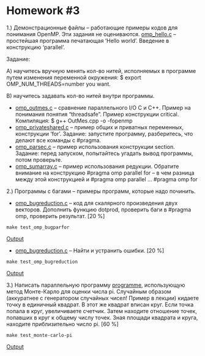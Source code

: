 # Homework #3

1.) Демонстрационные файлы – работающие примеры кодов для понимания OpenMP. Эти задания не оцениваются.
[omp_hello.c](demo-scripts/omp_hello.c) – простейшая программа печатающая ‘Hello world’. Введение в конструкцию ‘parallel’. 

Задание:

А) научитесь вручную менять кол-во нитей, исполняемых в программе путем изменения переменной окружения:
$ export OMP_NUM_THREADS=number you want.

B) научитесь задавать кол-во нитей внутри программы.
* [omp_outmes.c](demo-scripts/omp_outmes.c) – сравнение параллельного I/O C и C++. Пример на понимания понятия “threadsafe”. Пример конструкции critical. Компиляция:
$ g++ OutMes.cpp -o <executable> -fopenmp 
* [omp_privateshared.c](demo-scripts/omp_privateshared.c) – пример общих и приватных переменных, конструкции ‘for’. Задание: запустите программу, разберитесь, что делают все команды с #pragma.
* [omp_parsec.c](demo-scripts/omp_parsec.c) – пример использования конструкции section. Задание: перед запуском, попытайтесь угадать вывод программы, потом проверьте.
* [omp_sumarray.c](demo-scripts/omp_sumarray.c) – пример использования редукции. Обратите внимание на конструкцию #pragma omp parallel for – в чем разница между этой конструкцией и #pragma omp parallel … #pragma omp for


2.) Программы с багами – примеры программ, которые надо починить.
* [omp_bugreduction.c](fix-bugs/omp_bugparfor.c) – код для скалярного произведения двух векторов. Дополнить функцию dotprod, проверить баги в #pragma omp, проверить результат. [20 %]
```
make test_omp_bugparfor 
```
[Output](result/omp_bugparfor.txt)

* [omp_bugreduction.c](fix-bugs/omp_bugreduction.c) – Найти и устранить ошибки. [20 %]
```
make test_omp_bugreduction 
```
[Output](result/omp_bugreduction.txt)

3.) Написать параллельную программу [programme](monte-carlo-pi/main.c), использующую метод Монте-Карло для оценки числа pi. 
Случайным образом (аккуратнее с генератором случайных чисел! Пример в лекции) кидаете точку в единичный квадрат. 
В этот же квадрат вписан круг. Если точка попала в круг, увеличиваете счетчик. Затем находите отношение точек, 
попавших в круг к общему числу точек. Зная площади квадрата и круга, находите приблизительно число pi. [60 %]
```
make test_monte-carlo-pi
```
[Output](result/monte-carlo-pi.txt)